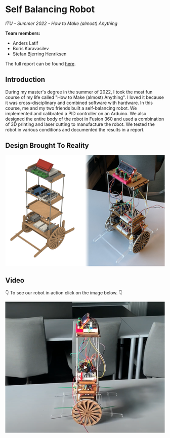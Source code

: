 # Self Balancing Robot

*ITU - Summer 2022 - How to Make (almost) Anything*

**Team members:**

- Anders Latif
- Boris Karavasilev
- Stefan Bjerring Henriksen

The full report can be found [here](./report.pdf).

## Introduction

During my master's degree in the summer of 2022, I took the most fun course of my life called "How to Make (almost) Anything". I loved it because it was cross-disciplinary and combined software with hardware. In this course, me and my two friends built a self-balancing robot. We implemented and calibrated a PID controller on an Arduino. We also designed the entire body of the robot in Fusion 360 and used a combination of 3D printing and laser cutting to manufacture the robot. We tested the robot in various conditions and documented the results in a report.

## Design Brought To Reality

![design vs. reality](./Report/Images/Physical%20Robot/Robot%20and%20assembly%20(side%20by%20side).png)

## Video
👇 To see our robot in action click on the image below. 👇

[![](./Images/thumbnail.png)](https://youtu.be/ohNkID8hXRA)
